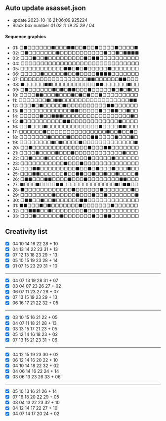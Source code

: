 ## Auto update asasset.json

* update 2023-10-16 21:06:09.925224
* Black box number _01 02 11 19 25 29 / 04_
#### Sequence graphics

* 01: □■□□□□□□■□□□■■□□■□□■□□□□■□□□□■
* 02: □■□□□□□□□■□□□□□□□□□□□■□□■□■■■■
* 03: □□□■□□■□□□□□□□□□■□■■□□□□□□□□□□
* 04: □□□□□□□□□□□□□□□□□□□□□□□□□□□□□□
* 05: □□□□□□□□□□□■■□■□■□□□□□■□□□□□□□
* 06: □□□□□■□□□□□■□□■□□□□■■■■□□□□□□□
* 07: □□□□□□□□□□□□□□□□□■■□□□□□□■■□□□
* 08: ■□□□□□■■□□□□□□□□□□□■■□□□□□□■□□
* 09: □■□□□□□□■□■□■■□□□■□□□□□■□■□■□□
* 10: □□□□■■□□□■□□□■□■□■□□■□□□□□□□□□
* 11: □□□□□□□■□■■□□□□□□□□□□□□□□□□□■■
* 12: □□□■□■□□□□□■□□□□□□□□□□■■□□□□□□
* 13: ■□□□□□□□□□□□□■■□□□□□■□□■■□□■□□
* 14: □□□□□■□□■■■□□□□□□□□□□□□□□□□□■□
* 15: ■□□□□□□□□□□■■□□□□□□□□□□□□■□□□□
* 16: □□■□□□■□□□□□□□□□□□□□■□□□□■■□□□
* 17: □□□□□□■□□□□□□□□□□□□□□□■□□■□□■□
* 18: □□□□□□□■□□□□■□□□□□■■□□□□■□□□■□
* 19: □□□□□□□□■□■□□□□■□□□□□□□□□□□□□■
* 20: □□■□□□□□□□□□□□□□□■□□□■■□□□□□□□
* 21: □□□□■□□□□■□□□■□□□□□□□□□□□□■□□□
* 22: □□■□□□■□□□□□□□□□□■□□□□□■□□□□□□
* 23: □□□□□□□□□□□■□□□■□□□□□□□□□□□□□□
* 24: □□□■■□□□□□□□□□■□□■□■□□□■□□□■□□
* 25: □□□■■□□□□□□■□□■■□□■□□■□□■□□□□■
* 26: □■■□□□■■□□□□■□□□■□□□□□□□□■■□□□
* 27: ■□□□■□□□□■■□□□□□□□□□□□□□■□■■□□
* 28: ■□□□□□□□□□□□□■□□□□□□■□□□□□□□■□
* 29: □□□□□□□□■□□□□□■□□□■□□■□□□□□□□■
* 30: □■■□□■□□■□□□□□□■■□□□□□□□□□□□□□
* 31: ■■□□□■□■□□□□□□□■□□□□□□□■□□□□□□
* 32: □□■■■□□■□□□□□□□□■□□□□□□□□□□□□□
* 33: □□□■□□□□□□■□□□□□□□■□□■■□□□□□□□
## Creativity list

- [x] 04 10 14 16 22 28 + 10
- [x] 04 13 14 22 23 31 + 13
- [x] 07 12 13 18 23 29 + 13
- [x] 05 10 15 19 23 28 + 14
- [x] 01 07 15 23 29 31 + 10
***
- [x] 04 07 13 19 28 31 + 07
- [x] 03 04 07 23 26 27 + 02
- [x] 06 07 11 23 27 28 + 07
- [x] 07 13 15 19 23 29 + 13
- [x] 06 16 17 21 22 32 + 05
***
- [x] 03 10 15 16 21 22 + 05
- [x] 04 07 11 18 21 28 + 13
- [x] 03 13 15 17 21 23 + 05
- [x] 05 12 14 16 18 23 + 02
- [x] 07 13 15 21 23 31 + 06
***
- [x] 04 12 15 19 23 30 + 02
- [x] 06 12 14 16 20 22 + 10
- [x] 04 10 14 18 22 32 + 02
- [x] 04 06 14 16 22 24 + 14
- [x] 03 06 13 23 26 33 + 06
***
- [x] 05 10 13 16 21 26 + 14
- [x] 07 16 18 20 22 29 + 05
- [x] 03 04 13 22 23 32 + 10
- [x] 04 12 14 17 22 27 + 10
- [x] 04 07 14 17 20 24 + 02
